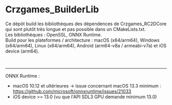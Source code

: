 # Crzgames_BuilderLib

Ce dépôt build les bibliothèques des dépendences de Crzgames_RC2DCore qui sont plutôt très longue et pas possible dans un CMakeLists.txt. <br />
Les bibliothèques : OpenSSL, ONNX Runtime. <br />
Build pour les plateformes / architecture : macOS (x64/arm64), Windows (x64/arm64), Linux (x64/arm64), Android (arm64-v8a / armeabi-v7a) et iOS device (arm64).

<br />

---

ONNX Runtime :
- macOS 10.12 et ultérieures -> issue concernant macOS 13.3 minimum : https://github.com/microsoft/onnxruntime/issues/21033
- iOS device >= 13.0 (vu que l'API SDL3 GPU demande minimum 13.0) 
